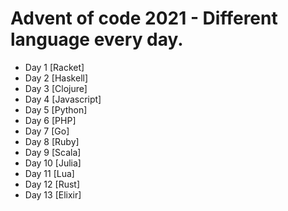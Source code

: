 # Advent of code 2021 - Different language every day.

- Day 1 [Racket]
- Day 2 [Haskell]
- Day 3 [Clojure]
- Day 4 [Javascript]
- Day 5 [Python]
- Day 6 [PHP]
- Day 7 [Go]
- Day 8 [Ruby]
- Day 9 [Scala]
- Day 10 [Julia]
- Day 11 [Lua]
- Day 12 [Rust]
- Day 13 [Elixir]
